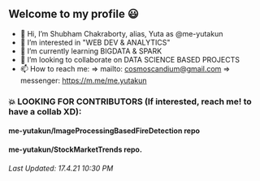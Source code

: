 ## Welcome to my profile 😃
- 👋 Hi, I’m Shubham Chakraborty, alias, Yuta as @me-yutakun
- 👀 I’m interested in "WEB DEV & ANALYTICS"
- 🌱 I’m currently learning BIGDATA & SPARK
- 💞️ I’m looking to collaborate on DATA SCIENCE BASED PROJECTS
- 📫 How to reach me: 
                   => mailto: cosmoscandium@gmail.com
                   => messenger: https://m.me/me.yutakun
### 💥 LOOKING FOR CONTRIBUTORS (If interested, reach me! to have a collab XD): 
#### me-yutakun/ImageProcessingBasedFireDetection repo
#### me-yutakun/StockMarketTrends repo.
###### Last Updated: 17.4.21 10:30 PM
<!---
me-yutakun/me-yutakun is a ✨ special ✨ repository because its `README.md` (this file) appears on your GitHub profile.
You can click the Preview link to take a look at your changes.
--->
